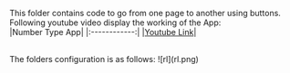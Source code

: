 This folder contains code to go from one page to another using buttons. <br/>
Following youtube video display the working of the App: <br/>
|Number Type App|
|:------------:|
|[Youtube Link](https://youtu.be/KaTmZ-Sv-Hk)|

<br/>
The folders configuration is as follows: 
![rl](rl.png)

